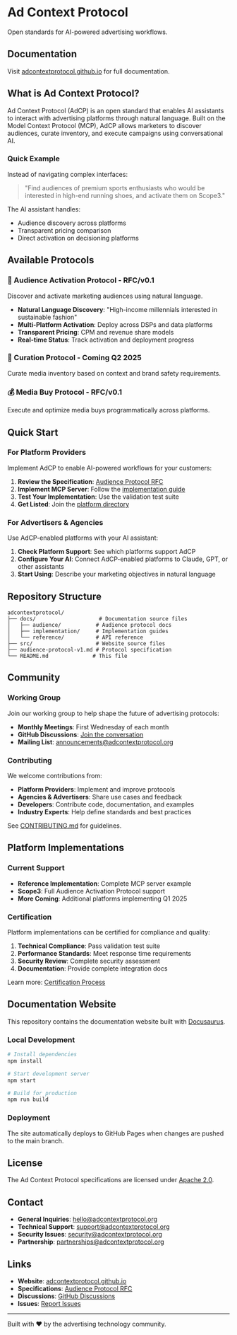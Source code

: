 # Ad Context Protocol

Open standards for AI-powered advertising workflows.

## Documentation

Visit [adcontextprotocol.github.io](https://adcontextprotocol.github.io) for full documentation.

## What is Ad Context Protocol?

Ad Context Protocol (AdCP) is an open standard that enables AI assistants to interact with advertising platforms through natural language. Built on the Model Context Protocol (MCP), AdCP allows marketers to discover audiences, curate inventory, and execute campaigns using conversational AI.

### Quick Example

Instead of navigating complex interfaces:

> "Find audiences of premium sports enthusiasts who would be interested in high-end running shoes, and activate them on Scope3."

The AI assistant handles:
- Audience discovery across platforms
- Transparent pricing comparison  
- Direct activation on decisioning platforms

## Available Protocols

### 🎯 Audience Activation Protocol - RFC/v0.1
Discover and activate marketing audiences using natural language.

- **Natural Language Discovery**: "High-income millennials interested in sustainable fashion"
- **Multi-Platform Activation**: Deploy across DSPs and data platforms
- **Transparent Pricing**: CPM and revenue share models
- **Real-time Status**: Track activation and deployment progress

### 📍 Curation Protocol - Coming Q2 2025
Curate media inventory based on context and brand safety requirements.

### 💰 Media Buy Protocol - RFC/v0.1  
Execute and optimize media buys programmatically across platforms.

## Quick Start

### For Platform Providers

Implement AdCP to enable AI-powered workflows for your customers:

1. **Review the Specification**: [Audience Protocol RFC](./audience-protocol-v1.md)
2. **Implement MCP Server**: Follow the [implementation guide](https://adcontextprotocol.github.io/docs/implementation/getting-started)
3. **Test Your Implementation**: Use the validation test suite
4. **Get Listed**: Join the [platform directory](https://adcontextprotocol.github.io/showcase)

### For Advertisers & Agencies

Use AdCP-enabled platforms with your AI assistant:

1. **Check Platform Support**: See which platforms support AdCP
2. **Configure Your AI**: Connect AdCP-enabled platforms to Claude, GPT, or other assistants
3. **Start Using**: Describe your marketing objectives in natural language

## Repository Structure

```
adcontextprotocol/
├── docs/                    # Documentation source files
│   ├── audience/           # Audience protocol docs
│   ├── implementation/     # Implementation guides  
│   └── reference/          # API reference
├── src/                    # Website source files
├── audience-protocol-v1.md # Protocol specification
└── README.md              # This file
```

## Community

### Working Group

Join our working group to help shape the future of advertising protocols:

- **Monthly Meetings**: First Wednesday of each month
- **GitHub Discussions**: [Join the conversation](https://github.com/adcontextprotocol/adcp/discussions)
- **Mailing List**: announcements@adcontextprotocol.org

### Contributing

We welcome contributions from:

- **Platform Providers**: Implement and improve protocols
- **Agencies & Advertisers**: Share use cases and feedback
- **Developers**: Contribute code, documentation, and examples
- **Industry Experts**: Help define standards and best practices

See [CONTRIBUTING.md](./CONTRIBUTING.md) for guidelines.

## Platform Implementations

### Current Support

- **Reference Implementation**: Complete MCP server example
- **Scope3**: Full Audience Activation Protocol support
- **More Coming**: Additional platforms implementing Q1 2025

### Certification

Platform implementations can be certified for compliance and quality:

1. **Technical Compliance**: Pass validation test suite
2. **Performance Standards**: Meet response time requirements  
3. **Security Review**: Complete security assessment
4. **Documentation**: Provide complete integration docs

Learn more: [Certification Process](https://adcontextprotocol.github.io/docs/reference/certification)

## Documentation Website

This repository contains the documentation website built with [Docusaurus](https://docusaurus.io/).

### Local Development

```bash
# Install dependencies
npm install

# Start development server
npm start

# Build for production
npm run build
```

### Deployment

The site automatically deploys to GitHub Pages when changes are pushed to the main branch.

## License

The Ad Context Protocol specifications are licensed under [Apache 2.0](./LICENSE).

## Contact

- **General Inquiries**: hello@adcontextprotocol.org
- **Technical Support**: support@adcontextprotocol.org  
- **Security Issues**: security@adcontextprotocol.org
- **Partnership**: partnerships@adcontextprotocol.org

## Links

- **Website**: [adcontextprotocol.github.io](https://adcontextprotocol.github.io)
- **Specifications**: [Audience Protocol RFC](./audience-protocol-v1.md)
- **Discussions**: [GitHub Discussions](https://github.com/adcontextprotocol/adcp/discussions)
- **Issues**: [Report Issues](https://github.com/adcontextprotocol/adcp/issues)

---

Built with ❤️ by the advertising technology community.
